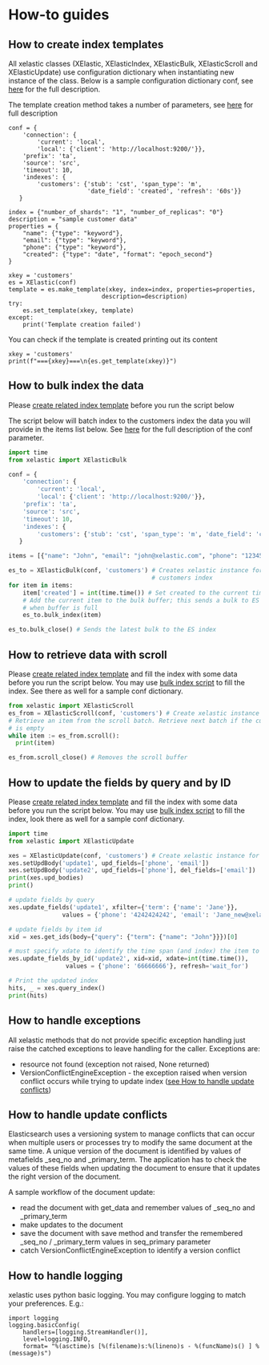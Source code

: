# How-to guides
## How to create index templates
All xelastic classes (XElastic, XElasticIndex, XElasticBulk, XElasticScroll and XElasticUpdate)
use configuration dictionary when instantiating new instance of the class.
Below is a sample configuration dictionary conf,
see [here](reference.md#src.xelastic.XElastic.__init__) for the full description.

The template creation method takes a number of parameters, see [here](reference.md#src.xelastic.XElastic.make_template)
for full description
```
conf = {
    'connection': {
        'current': 'local',
        'local': {'client': 'http://localhost:9200/'}},
    'prefix': 'ta',
    'source': 'src',
    'timeout': 10,
    'indexes': {
        'customers': {'stub': 'cst', 'span_type': 'm',
                      'date_field': 'created', 'refresh': '60s'}}
   }

index = {"number_of_shards": "1", "number_of_replicas": "0"}
description = "sample customer data"
properties = {
    "name": {"type": "keyword"},
    "email": {"type": "keyword"},
    "phone": {"type": "keyword"},
    "created": {"type": "date", "format": "epoch_second"}
}

xkey = 'customers'
es = XElastic(conf)
template = es.make_template(xkey, index=index, properties=properties,
                          description=description)
try:
    es.set_template(xkey, template)
except:
    print('Template creation failed')
```

You can check if the template is created printing out its content
```
xkey = 'customers'
print(f"==={xkey}===\n{es.get_template(xkey)}")
```

## How to bulk index the data
Please [create related index template](#how-to-create-index-templates) before you run the script below

The script below will batch index to the customers index the data you will provide in the items list below.
See [here](reference.md#src.xelastic.XElastic.__init__) for the full description of the conf parameter.

```python
import time
from xelastic import XElasticBulk

conf = {
    'connection': {
        'current': 'local',
        'local': {'client': 'http://localhost:9200/'}},
    'prefix': 'ta',
    'source': 'src',
    'timeout': 10,
    'indexes': {
        'customers': {'stub': 'cst', 'span_type': 'm', 'date_field': 'created'}}
   }

items = [{"name": "John", "email": "john@xelastic.com", "phone": "12345678"}, ...]

es_to = XElasticBulk(conf, 'customers') # Creates xelastic instance for
                                        # customers index
for item in items:
    item['created'] = int(time.time()) # Set created to the current timestamp
    # Add the current item to the bulk buffer; this sends a bulk to ES index
    # when buffer is full
    es_to.bulk_index(item)

es_to.bulk_close() # Sends the latest bulk to the ES index
```

## How to retrieve data with scroll
Please [create related index template](#how-to-create-index-templates) and fill
the index with some data before you run the script below.
You may use [bulk index script](#how-to-bulk-index-the-data) to fill the index.
See there as well for a sample conf dictionary.

```python
from xelastic import XElasticScroll
es_from = XElasticScroll(conf, 'customers') # Create xelastic instance for customers index
# Retrieve an item from the scroll batch. Retrieve next batch if the current one
# is empty
while item := es_from.scroll():
  print(item)

es_from.scroll_close() # Removes the scroll buffer
```
## How to update the fields by query and by ID
Please [create related index template](#how-to-create-index-templates) and fill
the index with some data before you run the script below.
You may use [bulk index script](#how-to-bulk-index-the-data) to fill the index,
look there as well for a sample conf dictionary.

```python
import time
from xelastic import XElasticUpdate

xes = XElasticUpdate(conf, 'customers') # Create xelastic instance for customers index
xes.setUpdBody('update1', upd_fields=['phone', 'email'])
xes.setUpdBody('update2', upd_fields=['phone'], del_fields=['email'])
print(xes.upd_bodies)
print()

# update fields by query
xes.update_fields('update1', xfilter={'term': {'name': 'Jane'}},
               values = {'phone': '4242424242', 'email': 'Jane_new@xelastic.com'})

# update fields by item id
xid = xes.get_ids(body={"query": {"term": {"name": "John"}}})[0]

# must specify xdate to identify the time span (and index) the item to update is located
xes.update_fields_by_id('update2', xid=xid, xdate=int(time.time()),
                values = {'phone': '66666666'}, refresh='wait_for')

# Print the updated index
hits, _ = xes.query_index()
print(hits)
```
## How to handle exceptions
All xelastic methods that do not provide specific exception handling just raise the catched exceptions to leave handling for the caller.
Exceptions are:

* resource not found (exception not raised, None returned)
* VersionConflictEngineException - the exception raised when version conflict occurs while trying to update index ([see How to handle update conflicts](#how-to-handle-update-conflicts))

## How to handle update conflicts
Elasticsearch uses a versioning system to manage conflicts that can occur when multiple users or processes
try to modify the same document at the same time. A unique version of the document is identified by values of 
metafields _seq_no and _primary_term. The application has to check the values of these fields
when updating the document to ensure that it updates the right version of the document.

A sample workflow of the document update:

* read the document with get_data and remember values of _seq_no and _primary_term
* make updates to the document
* save the document with save method and transfer the remembered _seq_no / _primary_term
values in seq_primary parameter
* catch VersionConflictEngineException to identify a version conflict 

## How to handle logging
xelastic uses python basic logging. You may configure logging to match your preferences.
E.g.:
```
import logging
logging.basicConfig(
    handlers=[logging.StreamHandler()],
    level=logging.INFO,
    format= "%(asctime)s [%(filename)s:%(lineno)s - %(funcName)s() ] %(message)s")
```
